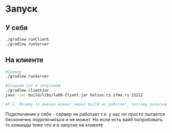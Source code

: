 # Запуск

## У себя
```bash
./gradlew runClient
./gradlew runServer
```

## На клиенте
```bash
#Сервер
./gradlew runServer

#Создаем jar и запускаем
./gradlew clientJar
java -jar build/libs/lab6-Client.jar helios.cs.ifmo.ru 22222

#P.S. Почему-то именно клиент через build не работает, поэтому запускаю через jar
```
Подключение у себя - сервер не работает т.к. у нас он просто пытается бесконечно подключиться и не может. 
Но если есть вайб попробовать то команды теже что и в запуске на клиенте